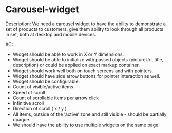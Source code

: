 # Carousel-widget
Description:
We need a carousel widget to have the ability to demonstrate a set of products to customers, give them ability to look through all products in set, both at desktop and mobile devices.

AC:
  - Widget should be able to work in X or Y dimensions.
  - Widget should be able to initialize with passed objects (pictureUrl, title, description) or could be applied on exact           markup container.
  - Widget should work well both on touch screens and with pointers.
  - Widget should have side arrow buttons for pointer interaction as well.
  - Widget should be configurable:
  - Count of visible/active items
  - Speed of scroll
  - Count of scrollable items per arrow click
  - Infinitive scroll
  - Direction of scroll ( x / y )
  - All items, outside of the ‘active’ zone and still visible - should be partially opaque.
  - We should have the ability to use multiple widgets on the same page.
